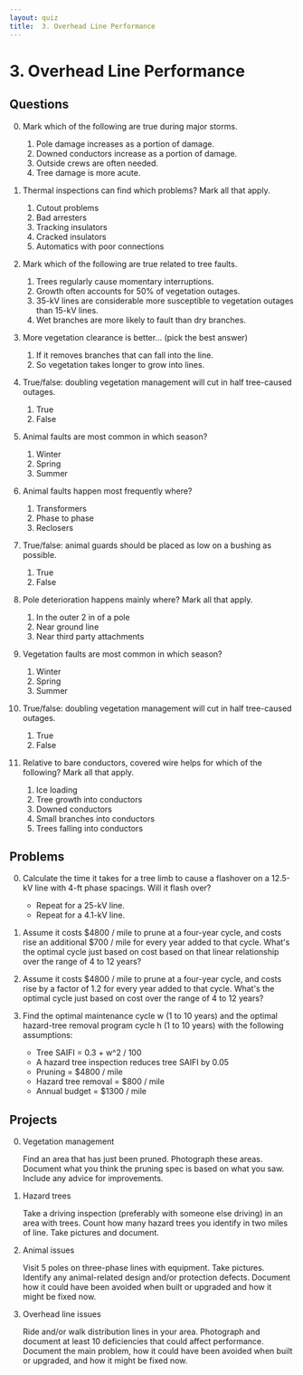 ```yaml
---
layout: quiz
title:  3. Overhead Line Performance
---
```


# 3. Overhead Line Performance

## Questions

0. Mark which of the following are true during major storms.
   
   1. Pole damage increases as a portion of damage.
   2. Downed conductors increase as a portion of damage.
   3. Outside crews are often needed.
   4. Tree damage is more acute.  

0. Thermal inspections can find which problems? Mark all that apply.
   
   1. Cutout problems
   2. Bad arresters
   3. Tracking insulators
   4. Cracked insulators
   5. Automatics with poor connections

0. Mark which of the following are true related to tree faults.
   
   1. Trees regularly cause momentary interruptions.
   2. Growth often accounts for 50% of vegetation outages. 
   3. 35-kV lines are considerable more susceptible to vegetation
      outages than 15-kV lines.
   4. Wet branches are more likely to fault than dry branches.

0. More vegetation clearance is better... (pick the best answer)

   1. If it removes branches that can fall into the line.
   2. So vegetation takes longer to grow into lines.
   
0. True/false: doubling vegetation management will cut in half
   tree-caused outages.

   1. True
   2. False
   
0. Animal faults are most common in which season?

   1. Winter
   2. Spring
   3. Summer
   
0. Animal faults happen most frequently where?

   1. Transformers
   2. Phase to phase
   3. Reclosers
   
0. True/false: animal guards should be placed as low on a bushing as possible.

   1. True
   2. False
   
0. Pole deterioration happens mainly where? Mark all that apply.

   1. In the outer 2 in of a pole
   2. Near ground line
   3. Near third party attachments
   
0. Vegetation faults are most common in which season?

   1. Winter
   2. Spring
   3. Summer
   
0. True/false: doubling vegetation management will cut in half
   tree-caused outages.

   1. True
   2. False

0. Relative to bare conductors, covered wire helps for which of the following? Mark all that apply.

   1. Ice loading
   2. Tree growth into conductors
   3. Downed conductors
   4. Small branches into conductors
   5. Trees falling into conductors

## Problems

0. Calculate the time it takes for a tree limb to cause a flashover on
   a 12.5-kV line with 4-ft phase spacings. Will it flash over?

   - Repeat for a 25-kV line.
   - Repeat for a 4.1-kV line.

0. Assume it costs $4800 / mile to prune at a four-year cycle, and
   costs rise an additional $700 / mile for every year added to that
   cycle. What's the optimal cycle just based on cost based on that
   linear relationship over the range of 4 to 12 years?
   
0. Assume it costs $4800 / mile to prune at a four-year cycle, and
   costs rise by a factor of 1.2 for every year added to that cycle.
   What's the optimal cycle just based on cost over the range of 4 to
   12 years?
   
0. Find the optimal maintenance cycle w (1 to 10 years) and the
   optimal hazard-tree removal program cycle h (1 to 10 years) with
   the following assumptions:

   - Tree SAIFI = 0.3 + w^2 / 100 
   - A hazard tree inspection reduces tree SAIFI by 0.05
   - Pruning = $4800 / mile
   - Hazard tree removal = $800 / mile
   - Annual budget = $1300 / mile

## Projects

0. Vegetation management

   Find an area that has just been pruned. Photograph these areas.
   Document what you think the pruning spec is based on what you saw.
   Include any advice for improvements.

0. Hazard trees

   Take a driving inspection (preferably with someone else driving) in
   an area with trees. Count how many hazard trees you identify in two
   miles of line. Take pictures and document. 


0. Animal issues

   Visit 5 poles on three-phase lines with equipment. Take pictures.
   Identify any animal-related design and/or protection defects.
   Document how it could have been avoided when built or upgraded and
   how it might be fixed now.

0. Overhead line issues

   Ride and/or walk distribution lines in your area. Photograph and
   document at least 10 deficiencies that could affect performance.
   Document the main problem, how it could have been avoided when
   built or upgraded, and how it might be fixed now.

